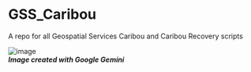 # GSS_Caribou
A repo for all Geospatial Services Caribou and Caribou Recovery scripts


![image](https://github.com/user-attachments/assets/1459384c-54db-48a4-b9f9-03dde5e3df24)
<br>***Image created with Google Gemini***
